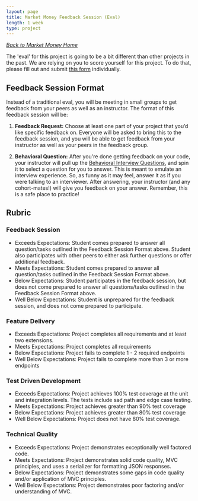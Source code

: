 ```yaml
---
layout: page
title: Market Money Feedback Session (Eval)
length: 1 week
type: project
---
```

_[Back to Market Money Home](./index)_

The 'eval' for this project is going to be a bit different than other projects in the past. We are relying on you to score yourself for this project. To do that, please fill out and submit [this form](https://forms.gle/1o1u5Ai2UYifwY9cA) individually. 

## Feedback Session Format

Instead of a traditional eval, you will be meeting in small groups to get feedback from your peers as well as an instructor. The format of this feedback session will be:

1. **Feedback Request:**
Choose at least one part of your project that you’d like specific feedback on. Everyone will be asked to bring this to the feedback session, and you will be able to get feedback from your instructor as well as your peers in the feedback group.

2. **Behavioral Question:**
After you're done getting feedback on your code, your instructor will pull up the [Behavioral Interview Questions](https://spinthewheel.io//en/wheels/oF5ZfO1oCmBmrZCe45Jecz0xJmU9MQ==), and spin it to select a question for you to answer. This is meant to emulate an interview experience. So, as funny as it may feel, answer it as if you were talking to an interviewer. After answering, your instructor (and any cohort-mates!) will give you feedback on your answer. Remember, this is a safe place to practice!

## Rubric

### Feedback Session

* Exceeds Expectations:  Student comes prepared to answer all question/tasks outlined in the Feedback Session Format above. Student also participates with other peers to either ask further questions or offer additional feedback. 
* Meets Expectations: Student comes prepared to answer all question/tasks outlined in the Feedback Session Format above.
* Below Expectations: Student participates in the feedback session, but does not come prepared to answer all questions/tasks outlined in the Feedback Session Format above. 
* Well Below Expectations: Student is unprepared for the feedback session, and does not come prepared to participate. 

### Feature Delivery

* Exceeds Expectations: Project completes all requirements and at least two extensions.
* Meets Expectations: Project completes all requirements
* Below Expectations: Project fails to complete 1 - 2 required endpoints
* Well Below Expectations: Project fails to complete more than 3 or more endpoints

### Test Driven Development

* Exceeds Expectations: Project achieves 100% test coverage at the unit and integration levels. The tests include sad path and edge case testing.
* Meets Expectations: Project achieves greater than 90% test coverage
* Below Expectations: Project achieves greater than 80% test coverage
* Well Below Expectations: Project does not have 80% test coverage.

### Technical Quality

* Exceeds Expectations: Project demonstrates exceptionally well factored code.
* Meets Expectations: Project demonstrates solid code quality, MVC principles, and uses a serializer for formatting JSON responses.
* Below Expectations: Project demonstrates some gaps in code quality and/or application of MVC principles.
* Well Below Expectations: Project demonstrates poor factoring and/or understanding of MVC.

<!-- ive removed the AR rubric section since it's not a core focus of this project, and there's only one api endoint that students use advanced AR -->
